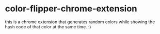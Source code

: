 # color-flipper-chrome-extension
this is a chrome extension that generates random colors while showing the hash code of that color at the same time. :)
